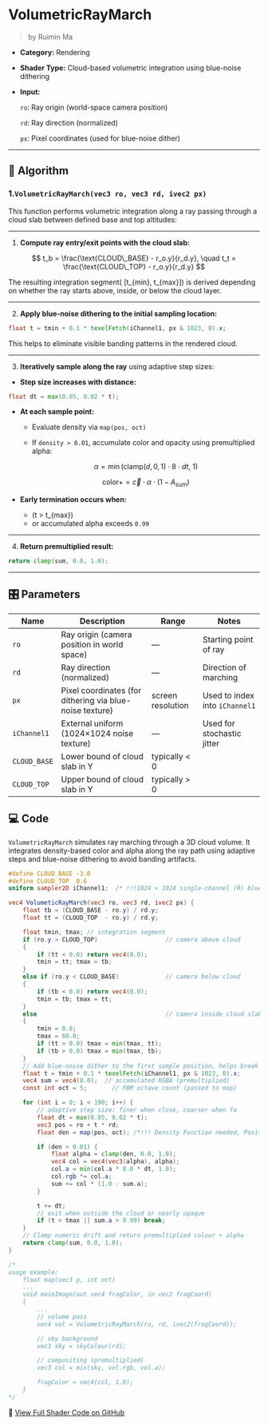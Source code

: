 <div class="container">
    <h1 class="main-heading">VolumetricRayMarch</h1>
    <blockquote class="author">by Ruimin Ma</blockquote>
</div>

- **Category:** Rendering

- **Shader Type:** Cloud-based volumetric integration using blue-noise dithering

- **Input:** 

  `ro`: Ray origin (world-space camera position)
  
  `rd`: Ray direction (normalized)
  
  `px`: Pixel coordinates (used for blue-noise dither)

---

## 🧠 Algorithm

### 1.`VolumetricRayMarch(vec3 ro, vec3 rd, ivec2 px)`
This function performs volumetric integration along a ray passing through a cloud slab between defined base and top altitudes:

---

1. **Compute ray entry/exit points with the cloud slab:**

$$
t_b = \frac{\text{CLOUD\_BASE} - r_o.y}{r_d.y}, \quad
t_t = \frac{\text{CLOUD\_TOP} - r_o.y}{r_d.y}
$$

The resulting integration segment\( [t_{min}, t_{max}]\) is derived depending on whether the ray starts above, inside, or below the cloud layer.

---

2. **Apply blue-noise dithering to the initial sampling location:**

```glsl
float t = tmin + 0.1 * texelFetch(iChannel1, px & 1023, 0).x;
```

This helps to eliminate visible banding patterns in the rendered cloud.

---

3. **Iteratively sample along the ray** using adaptive step sizes:

- **Step size increases with distance:**

```glsl
float dt = max(0.05, 0.02 * t);
```

- **At each sample point:**

  - Evaluate density via `map(pos, oct)`
  - If `density > 0.01`, accumulate color and opacity using premultiplied alpha:

    $$
    \alpha = \min(\text{clamp}(d, 0, 1) \cdot 8 \cdot dt,\ 1)
    $$

    $$
    \text{color} += \vec{c} \cdot \alpha \cdot (1 - A_{\text{sum}})
    $$

- **Early termination occurs when:**
  - \(t > t_{max}\)
  - or accumulated alpha exceeds `0.99`

---

4. **Return premultiplied result:**

```glsl
return clamp(sum, 0.0, 1.0);
```

---

 ## 🎛️ Parameters

| Name | Description          | Range | Notes |
|------|-------------------|-------|-------|
| `ro` | Ray origin (camera position in world space) | — | Starting point of ray |
| `rd` | Ray direction (normalized) | — | Direction of marching |
| `px` | Pixel coordinates (for dithering via blue-noise texture) | screen resolution | Used to index into `iChannel1` |
| `iChannel1` | External uniform (1024×1024 noise texture) | — | Used for stochastic jitter |
| `CLOUD_BASE` | Lower bound of cloud slab in Y                           | typically < 0     |                                |
| `CLOUD_TOP` | Upper bound of cloud slab in Y                           | typically > 0     |                                |

## 💻 Code
`VolumetricRayMarch` simulates ray marching through a 3D cloud volume. It integrates density-based color and alpha along the ray path using adaptive steps and blue-noise dithering to avoid banding artifacts.

```glsl
#define CLOUD_BASE -3.0
#define CLOUD_TOP  0.6
uniform sampler2D iChannel1;  /* !!!1024 × 1024 single-channel (R) blue-noise or white-noise texture provided by the engine.!!! */

vec4 VolumeticRayMarch(vec3 ro, vec3 rd, ivec2 px) {
    float tb = (CLOUD_BASE - ro.y) / rd.y; 
    float tt = (CLOUD_TOP  - ro.y) / rd.y;

    float tmin, tmax; // integration segment
    if (ro.y > CLOUD_TOP)                   // camera above cloud
    {                                   
        if (tt < 0.0) return vec4(0.0);
        tmin = tt; tmax = tb;
    } 
    else if (ro.y < CLOUD_BASE)             // camera below cloud
    {
        if (tb < 0.0) return vec4(0.0);
        tmin = tb; tmax = tt;
    } 
    else                                    // camera inside cloud slab
    {
        tmin = 0.0;
        tmax = 60.0;
        if (tt > 0.0) tmax = min(tmax, tt);
        if (tb > 0.0) tmax = min(tmax, tb);
    }
    // Add blue-noise dither to the first sample position, helps break up banding artifacts
    float t = tmin + 0.1 * texelFetch(iChannel1, px & 1023, 0).x;
    vec4 sum = vec4(0.0);  // accumulated RGBA (premultiplied)
    const int oct = 5;       // FBM octave count (passed to map)

    for (int i = 0; i < 190; i++) {
        // adaptive step size: finer when close, coarser when fa
        float dt = max(0.05, 0.02 * t);
        vec3 pos = ro + t * rd;
        float den = map(pos, oct); /*!!! Density Function needed, Positive den → cloud/medium density  Negative or zero → empty air!!!*/

        if (den > 0.01) {
            float alpha = clamp(den, 0.0, 1.0);
            vec4 col = vec4(vec3(alpha), alpha);
            col.a = min(col.a * 8.0 * dt, 1.0);
            col.rgb *= col.a;
            sum += col * (1.0 - sum.a);
        }

        t += dt;
        // exit when outside the cloud or nearly opaque
        if (t > tmax || sum.a > 0.99) break;
    }
    // Clamp numeric drift and return premultiplied colour + alpha
    return clamp(sum, 0.0, 1.0);
}

/*
usage example:
    float map(vec3 p, int oct)
    ...
    void mainImage(out vec4 fragColor, in vec2 fragCoord)
    {
        ...
        // volume pass
        vec4 vol = VolumetricRayMarch(ro, rd, ivec2(fragCoord));

        // sky background
        vec3 sky = skyColour(rd);

        // compositing (premultiplied)
        vec3 col = mix(sky, vol.rgb, vol.a);

        fragColor = vec4(col, 1.0);
    } 
*/
```


🔗 [View Full Shader Code on GitHub](https://github.com/friedaxvictoria/procedural_shader_framework/blob/main/shaders/shaders/rendering/volumetric.glsl)
